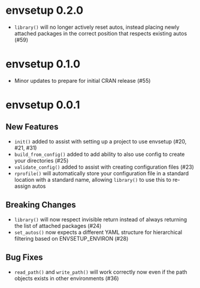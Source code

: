# envsetup 0.2.0

- `library()` will no longer actively reset autos, instead placing newly attached packages in the correct position that respects existing autos (#59)


# envsetup 0.1.0

- Minor updates to prepare for initial CRAN release (#55)

# envsetup 0.0.1

## New Features

- `init()` added to assist with setting up a project to use envsetup (#20, #21, #31)
- `build_from_config()` added to add ability to also use config to create your directories (#25)
- `validate_config()` added to assist with creating configuration files (#23)
- `rprofile()` will automatically store your configuration file in a standard location with a standard name, allowing `library()` to use this to re-assign autos

## Breaking Changes

- `library()` will now respect invisible return instead of always returning the list of attached packages (#24)
- `set_autos()` now expects a different YAML structure for hierarchical filtering based on ENVSETUP_ENVIRON (#28)

## Bug Fixes

- `read_path()` and `write_path()` will work correctly now even if the path objects exists in other environments (#36)
